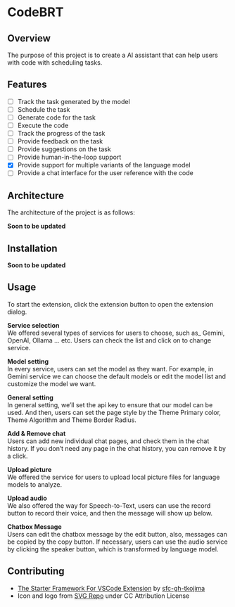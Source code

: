 # CodeBRT

## Overview

The purpose of this project is to create a AI assistant that can help users with code with scheduling tasks.

## Features

- [ ] Track the task generated by the model
- [ ] Schedule the task
- [ ] Generate code for the task
- [ ] Execute the code
- [ ] Track the progress of the task
- [ ] Provide feedback on the task
- [ ] Provide suggestions on the task
- [ ] Provide human-in-the-loop support
- [x] Provide support for multiple variants of the language model
- [ ] Provide a chat interface for the user reference with the code

## Architecture

The architecture of the project is as follows:

**Soon to be updated**

## Installation

**Soon to be updated**

## Usage

To start the extension, click the extension button to open the extension dialog.

**Service selection**  
We offered several types of services for users to choose, such as_ Gemini, OpenAI, Ollama … etc. Users can check the list and click on to change service.

**Model setting**  
In every service, users can set the model as they want. For example, in Gemini service we can choose the default models or edit the model list and customize the model we want.

**General setting**  
In general setting, we’ll set the api key to ensure that our model can be used. And then, users can set the page style by the Theme Primary color, Theme Algorithm and Theme Border Radius.

**Add & Remove chat**  
Users can add new individual chat pages, and check them in the chat history. If you don’t need any page in the chat history, you can remove it by a click. 

**Upload picture**  
We offered the service for users to upload local picture files for language models to analyze.

**Upload audio**  
We also offered the way for Speech-to-Text, users can use the record button to record their voice, and then the message will show up below.   

**Chatbox Message**  
Users can edit the chatbox message by the edit button, also, messages can be copied by the copy button. If necessary, users can use the audio service by clicking the speaker button, which is transformed by language model. 


## Contributing

- [The Starter Framework For VSCode Extension](https://github.com/sfc-gh-tkojima/vscode-react-webviews) by [sfc-gh-tkojima](https://github.com/sfc-gh-tkojima)
- Icon and logo from [SVG Repo](https://www.svgrepo.com/) under CC Attribution License
